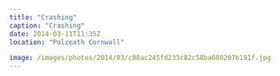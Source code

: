 ```yaml
---
title: "Crashing"
caption: "Crashing"
date: 2014-03-11T11:35Z
location: "Polzeath Cornwall"

image: /images/photos/2014/03/c08ac245fd233c82c58ba600207b191f.jpg
---
```


